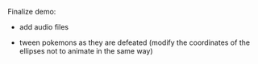 Finalize demo:

- add audio files

- tween pokemons as they are defeated (modify the coordinates of the ellipses not to animate in the same way)
